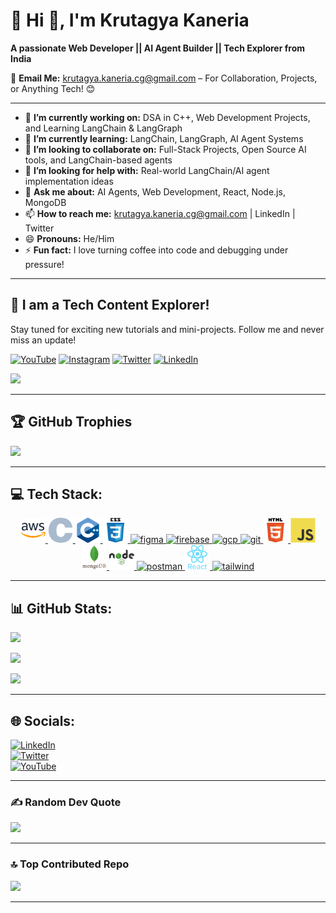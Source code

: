 # 💫 Hi 👋, I'm Krutagya Kaneria  
**A passionate Web Developer || AI Agent Builder || Tech Explorer from India**

📧 **Email Me:** [krutagya.kaneria.cg@gmail.com](mailto:krutagya.kaneria.cg@gmail.com) – For Collaboration, Projects, or Anything Tech! 😊

---

- 🔭 **I’m currently working on:** DSA in C++, Web Development Projects, and Learning LangChain & LangGraph  
- 🌱 **I’m currently learning:** LangChain, LangGraph, AI Agent Systems  
- 👯 **I’m looking to collaborate on:** Full-Stack Projects, Open Source AI tools, and LangChain-based agents  
- 🤔 **I’m looking for help with:** Real-world LangChain/AI agent implementation ideas  
- 💬 **Ask me about:** AI Agents, Web Development, React, Node.js, MongoDB  
- 📫 **How to reach me:** krutagya.kaneria.cg@gmail.com | LinkedIn | Twitter  
- 😄 **Pronouns:** He/Him  
- ⚡ **Fun fact:** I love turning coffee into code and debugging under pressure!

---

## 🔗 I am a Tech Content Explorer!

Stay tuned for exciting new tutorials and mini-projects. Follow me and never miss an update!

<!-- You can add your YouTube and social links here -->
[![YouTube](https://img.shields.io/badge/YouTube-KrutagyaKaneria-red?logo=youtube&logoColor=white)](https://www.youtube.com/@technosnag) 
[![Instagram](https://img.shields.io/badge/Instagram-krutagya-blueviolet?logo=instagram&logoColor=white)](https://instagram.com/yourprofile) 
[![Twitter](https://img.shields.io/badge/Twitter-krutagya-1DA1F2?logo=twitter&logoColor=white)](https://twitter.com/yourhandle) 
[![LinkedIn](https://img.shields.io/badge/LinkedIn-krutagya-0077B5?logo=linkedin&logoColor=white)](https://linkedin.com/in/krutagya-kaneria)

[![](https://visitcount.itsvg.in/api?id=krutagya-kaneria&icon=1&color=1)](https://visitcount.itsvg.in)

---

## 🏆 GitHub Trophies
![](https://github-profile-trophy.vercel.app/?username=krutagyakaneria&theme=radical&no-frame=false&no-bg=false&margin-w=4)

---

## 💻 Tech Stack:

<p align="center"> <a href="https://aws.amazon.com" target="_blank" rel="noreferrer"> <img src="https://raw.githubusercontent.com/devicons/devicon/master/icons/amazonwebservices/amazonwebservices-original-wordmark.svg" alt="aws" width="40" height="40"/> </a> <a href="https://www.cprogramming.com/" target="_blank" rel="noreferrer"> <img src="https://raw.githubusercontent.com/devicons/devicon/master/icons/c/c-original.svg" alt="c" width="40" height="40"/> </a> <a href="https://www.w3schools.com/cpp/" target="_blank" rel="noreferrer"> <img src="https://raw.githubusercontent.com/devicons/devicon/master/icons/cplusplus/cplusplus-original.svg" alt="cplusplus" width="40" height="40"/> </a> <a href="https://www.w3schools.com/css/" target="_blank" rel="noreferrer"> <img src="https://raw.githubusercontent.com/devicons/devicon/master/icons/css3/css3-original-wordmark.svg" alt="css3" width="40" height="40"/> </a> <a href="https://www.figma.com/" target="_blank" rel="noreferrer"> <img src="https://www.vectorlogo.zone/logos/figma/figma-icon.svg" alt="figma" width="40" height="40"/> </a> <a href="https://firebase.google.com/" target="_blank" rel="noreferrer"> <img src="https://www.vectorlogo.zone/logos/firebase/firebase-icon.svg" alt="firebase" width="40" height="40"/> </a> <a href="https://cloud.google.com" target="_blank" rel="noreferrer"> <img src="https://www.vectorlogo.zone/logos/google_cloud/google_cloud-icon.svg" alt="gcp" width="40" height="40"/> </a> <a href="https://git-scm.com/" target="_blank" rel="noreferrer"> <img src="https://www.vectorlogo.zone/logos/git-scm/git-scm-icon.svg" alt="git" width="40" height="40"/> </a> <a href="https://www.w3.org/html/" target="_blank" rel="noreferrer"> <img src="https://raw.githubusercontent.com/devicons/devicon/master/icons/html5/html5-original-wordmark.svg" alt="html5" width="40" height="40"/> </a> <a href="https://developer.mozilla.org/en-US/docs/Web/JavaScript" target="_blank" rel="noreferrer"> <img src="https://raw.githubusercontent.com/devicons/devicon/master/icons/javascript/javascript-original.svg" alt="javascript" width="40" height="40"/> </a> <a href="https://www.mongodb.com/" target="_blank" rel="noreferrer"> <img src="https://raw.githubusercontent.com/devicons/devicon/master/icons/mongodb/mongodb-original-wordmark.svg" alt="mongodb" width="40" height="40"/> </a> <a href="https://nodejs.org" target="_blank" rel="noreferrer"> <img src="https://raw.githubusercontent.com/devicons/devicon/master/icons/nodejs/nodejs-original-wordmark.svg" alt="nodejs" width="40" height="40"/> </a> <a href="https://postman.com" target="_blank" rel="noreferrer"> <img src="https://www.vectorlogo.zone/logos/getpostman/getpostman-icon.svg" alt="postman" width="40" height="40"/> </a> <a href="https://reactjs.org/" target="_blank" rel="noreferrer"> <img src="https://raw.githubusercontent.com/devicons/devicon/master/icons/react/react-original-wordmark.svg" alt="react" width="40" height="40"/> </a> <a href="https://tailwindcss.com/" target="_blank" rel="noreferrer"> <img src="https://www.vectorlogo.zone/logos/tailwindcss/tailwindcss-icon.svg" alt="tailwind" width="40" height="40"/> </a> </p>

---

## 📊 GitHub Stats:

![](https://github-readme-stats.vercel.app/api?username=krutagyakaneria&theme=dark&hide_border=false&include_all_commits=true&count_private=true) <p> <p> <p> <p>              ![](https://github-readme-stats.vercel.app/api/top-langs/?username=krutagyakaneria&theme=dark&hide_border=false&layout=compact) 
 
![](https://github-readme-streak-stats.herokuapp.com/?user=krutagyakaneria&theme=dark&hide_border=false)

---

## 🌐 Socials:
[![LinkedIn](https://img.shields.io/badge/LinkedIn-%230077B5.svg?logo=linkedin&logoColor=white)](https://linkedin.com/in/krutagyakaneria)  
[![Twitter](https://img.shields.io/badge/Twitter-%231DA1F2.svg?logo=twitter&logoColor=white)](https://twitter.com/yourhandle)  
[![YouTube](https://img.shields.io/badge/YouTube-%23FF0000.svg?logo=YouTube&logoColor=white)](https://youtube.com/@technosnag)

---

### ✍️ Random Dev Quote
![](https://quotes-github-readme.vercel.app/api?type=horizontal&theme=radical)

---

### 🔝 Top Contributed Repo
![](https://github-contributor-stats.vercel.app/api?username=krutagya-kaneria&limit=5&theme=dark&combine_all_yearly_contributions=true)

---

<!-- Proudly created with ❤️ by Krutagya Kaneria -->

